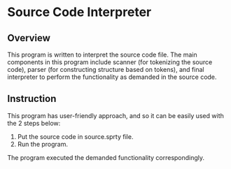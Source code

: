 # Source Code Interpreter

## Overview
This program is written to interpret the source code file. The main components in this program include scanner (for tokenizing the source code), parser (for constructing structure based on tokens), and final interpreter to perform the functionality as demanded in the source code. 

## Instruction
This program has user-friendly approach, and so it can be easily used with the 2 steps below:

1. Put the source code in source.sprty file.
2. Run the program.

The program executed the demanded functionality correspondingly.
